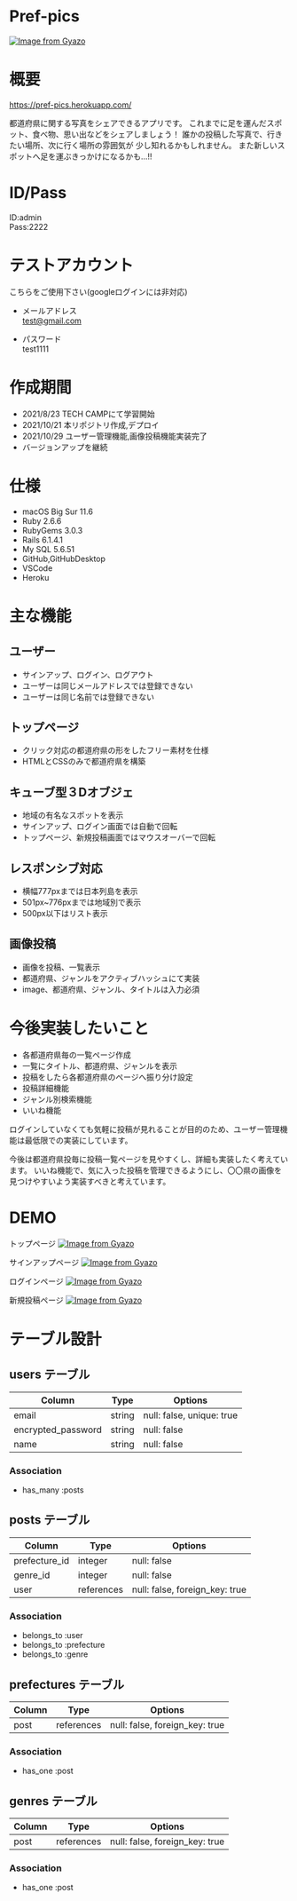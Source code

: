 # Pref-pics
[![Image from Gyazo](https://i.gyazo.com/2a77412f03e09bd597152d40a0d7acfa.png)](https://gyazo.com/2a77412f03e09bd597152d40a0d7acfa)

# 概要
https://pref-pics.herokuapp.com/

都道府県に関する写真をシェアできるアプリです。
これまでに足を運んだスポット、食べ物、思い出などをシェアしましょう！
誰かの投稿した写真で、行きたい場所、次に行く場所の雰囲気が
少し知れるかもしれません。
また新しいスポットへ足を運ぶきっかけになるかも...!!
# ID/Pass
ID:admin  
Pass:2222
# テストアカウント
こちらをご使用下さい(googleログインには非対応)

* メールアドレス  
test@gmail.com

* パスワード  
test1111  

# 作成期間
* 2021/8/23 TECH CAMPにて学習開始
* 2021/10/21 本リポジトリ作成,デプロイ
* 2021/10/29 ユーザー管理機能,画像投稿機能実装完了
* バージョンアップを継続
# 仕様
* macOS Big Sur 11.6
* Ruby 2.6.6
* RubyGems 3.0.3
* Rails 6.1.4.1
* My SQL 5.6.51
* GitHub,GitHubDesktop
* VSCode
* Heroku  

# 主な機能
## ユーザー
* サインアップ、ログイン、ログアウト  
* ユーザーは同じメールアドレスでは登録できない
* ユーザーは同じ名前では登録できない  
## トップページ
* クリック対応の都道府県の形をしたフリー素材を仕様  
* HTMLとCSSのみで都道府県を構築  
## キューブ型３Dオブジェ
* 地域の有名なスポットを表示
* サインアップ、ログイン画面では自動で回転  
* トップページ、新規投稿画面ではマウスオーバーで回転  

## レスポンシブ対応
* 横幅777pxまでは日本列島を表示  
* 501px~776pxまでは地域別で表示  
* 500px以下はリスト表示

## 画像投稿
* 画像を投稿、一覧表示  
* 都道府県、ジャンルをアクティブハッシュにて実装  
* image、都道府県、ジャンル、タイトルは入力必須  

# 今後実装したいこと
* 各都道府県毎の一覧ページ作成  
* 一覧にタイトル、都道府県、ジャンルを表示
* 投稿をしたら各都道府県のページへ振り分け設定
* 投稿詳細機能  
* ジャンル別検索機能
* いいね機能

ログインしていなくても気軽に投稿が見れることが目的のため、ユーザー管理機能は最低限での実装にしています。

今後は都道府県投毎に投稿一覧ページを見やすくし、詳細も実装したく考えています。
いいね機能で、気に入った投稿を管理できるようにし、〇〇県の画像を見つけやすいよう実装すべきと考えています。

# DEMO
トップページ
[![Image from Gyazo](https://i.gyazo.com/3c3576db42263856e8ef3822dd47c85b.gif)](https://gyazo.com/3c3576db42263856e8ef3822dd47c85b)

サインアップページ
[![Image from Gyazo](https://i.gyazo.com/e57f175398b8d2e181c8a40023beb015.gif)](https://gyazo.com/e57f175398b8d2e181c8a40023beb015)

ログインページ
[![Image from Gyazo](https://i.gyazo.com/d9cd4242368e1694713508e37b07f2b4.gif)](https://gyazo.com/d9cd4242368e1694713508e37b07f2b4)

新規投稿ページ
[![Image from Gyazo](https://i.gyazo.com/84cfc6ef3e0fe3ab5ccf47f1e2e9deb0.gif)](https://gyazo.com/84cfc6ef3e0fe3ab5ccf47f1e2e9deb0)

# テーブル設計

## users テーブル

| Column             | Type   | Options                  |
| ------------------ | ------ | ------------------------ |
| email              | string | null: false, unique: true|
| encrypted_password | string | null: false              |
| name               | string | null: false              |

### Association

- has_many :posts

## posts テーブル

| Column        | Type       | Options                        |
| ------------- | ---------- | ------------------------------ |
| prefecture_id | integer    | null: false                    |
| genre_id      | integer    | null: false                    |
| user          | references | null: false, foreign_key: true |

### Association

- belongs_to :user
- belongs_to :prefecture
- belongs_to :genre

## prefectures テーブル

| Column | Type       | Options                        |
| ------ | ---------- | ------------------------------ |
| post   | references | null: false, foreign_key: true |

### Association

- has_one :post

## genres テーブル

| Column | Type       | Options                        |
| ------ | ---------- | ------------------------------ |
| post   | references | null: false, foreign_key: true |

### Association

- has_one :post
